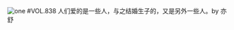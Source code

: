 ![one](http://image.wufazhuce.com/FgzkEmxr8vFTIqekkKLdAlOytwb6)
#VOL.838
人们爱的是一些人，与之结婚生子的，又是另外一些人。by 亦舒